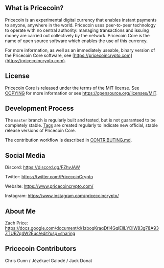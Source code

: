 
What is Pricecoin?
----------------

Pricecoin is an experimental digital currency that enables instant payments to
anyone, anywhere in the world. Pricecoin uses peer-to-peer technology to operate
with no central authority: managing transactions and issuing money are carried
out collectively by the network. Pricecoin Core is the name of open source
software which enables the use of this currency.

For more information, as well as an immediately useable, binary version of
the Pricecoin Core software, see [https://pricecoincrypto.com](https://pricecoincrypto.com).

License
-------

Pricecoin Core is released under the terms of the MIT license. See [COPYING](COPYING) for more
information or see https://opensource.org/licenses/MIT.

Development Process
-------------------

The `master` branch is regularly built and tested, but is not guaranteed to be
completely stable. [Tags](https://github.com/pricecoin-project/pricecoin/tags) are created
regularly to indicate new official, stable release versions of Pricecoin Core.

The contribution workflow is described in [CONTRIBUTING.md](CONTRIBUTING.md).

Social Media
------------------

Discord: https://discord.gg/FZhvJAW

Twitter: https://twitter.com/PricecoinCrypto

Website: https://www.pricecoincrypto.com/

Instagram: https://www.instagram.com/pricecoincrypto/

About Me
-------------------

Zach Price:
https://docs.google.com/document/d/1zboqKraqDfI4GqIEllLYDlW83g78A93ZTUB7q4W2Euc/edit?usp=sharing

Pricecoin Contributors 
-------------------

Chris Gunn / Jézékael Galodé / Jack Donat
